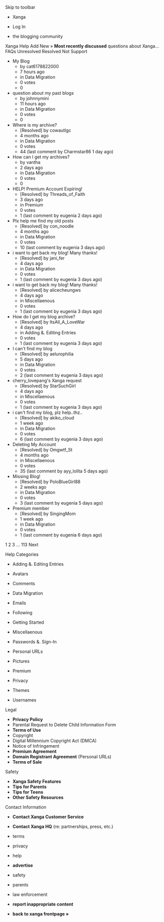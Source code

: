 Skip to toolbar

*   Xanga

*   Log In

*   the blogging community

Xanga Help Add New » **Most recently discussed** questions about Xanga… FAQs Unresolved Resolved Not Support

*   My Blog
    *   by cat6178822000
    *   7 hours ago
    *   in Data Migration
    *   0 votes
    *   0
*   question about my past blogs
    *   by johnnymini
    *   11 hours ago
    *   in Data Migration
    *   0 votes
    *   0
*   Where is my archive?
    *   \[Resolved\] by cowautlgc
    *   4 months ago
    *   in Data Migration
    *   0 votes
    *   44 (last comment by Charmstar86 1 day ago)
*   How can I get my archives?
    *   by vantha
    *   2 days ago
    *   in Data Migration
    *   0 votes
    *   0
*   HELP! Premium Account Expiring!
    *   \[Resolved\] by Threads\_of\_Faith
    *   3 days ago
    *   in Premium
    *   0 votes
    *   1 (last comment by eugenia 2 days ago)
*   Plx help me find my old posts
    *   \[Resolved\] by con\_noodle
    *   4 months ago
    *   in Data Migration
    *   0 votes
    *   10 (last comment by eugenia 3 days ago)
*   i want to get back my blog! Many thanks!
    *   \[Resolved\] by jani\_fer
    *   4 days ago
    *   in Data Migration
    *   0 votes
    *   1 (last comment by eugenia 3 days ago)
*   i want to get back my blog! Many thanks!
    *   \[Resolved\] by alicecheungws
    *   4 days ago
    *   in Miscellaenous
    *   0 votes
    *   1 (last comment by eugenia 3 days ago)
*   How do I get my blog archive?
    *   \[Resolved\] by ItsAll\_A\_LoveWar
    *   4 days ago
    *   in Adding &. Editing Entries
    *   0 votes
    *   1 (last comment by eugenia 3 days ago)
*   I can't find my blog
    *   \[Resolved\] by aelurophilia
    *   5 days ago
    *   in Data Migration
    *   0 votes
    *   2 (last comment by eugenia 3 days ago)
*   cherry\_lovepang's Xanga request
    *   \[Resolved\] by StarSuchGirl
    *   4 days ago
    *   in Miscellaenous
    *   0 votes
    *   1 (last comment by eugenia 3 days ago)
*   i can't find my blog, plz help..thz..
    *   \[Resolved\] by akiko\_cloud
    *   1 week ago
    *   in Data Migration
    *   0 votes
    *   6 (last comment by eugenia 3 days ago)
*   Deleting My Account
    *   \[Resolved\] by Omgwtf\_St
    *   4 months ago
    *   in Miscellaenous
    *   0 votes
    *   35 (last comment by ayy\_lolita 5 days ago)
*   Missing Blog!
    *   \[Resolved\] by PoloBlueGirl88
    *   2 weeks ago
    *   in Data Migration
    *   0 votes
    *   3 (last comment by eugenia 5 days ago)
*   Premium member
    *   \[Resolved\] by SingingMom
    *   1 week ago
    *   in Data Migration
    *   0 votes
    *   1 (last comment by eugenia 6 days ago)

1 2 3 ... 113 Next

Help Categories

*   Adding &. Editing Entries
*   Avatars
*   Comments
*   Data Migration
*   Emails
*   Following
*   Getting Started
*   Miscellaenous

*   Passwords &. Sign-In
*   Personal URLs
*   Pictures
*   Premium
*   Privacy
*   Themes
*   Usernames

Legal

*   **Privacy Policy**
*   Parental Request to Delete Child Information Form
*   **Terms of Use**
*   Copyright
*   Digital Millennium Copyright Act (DMCA)
*   Notice of Infringement
*   **Premium Agreement**
*   **Domain Registrant Agreement** (Personal URLs)
*   **Terms of Sale**

Safety

*   **Xanga Safety Features**
*   **Tips for Parents**
*   **Tips for Teens**
*   **Other Safety Resources**

Contact Information

*   **Contact Xanga Customer Service**
*   **Contact Xanga HQ** (re: partnerships, press, etc.)

*   terms
*   privacy
*   help
*   **advertise**

*   safety
*   parents
*   law enforcement
*   **report inappropriate content**

*   **back to xanga frontpage »**
